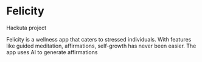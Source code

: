 # Felicity
Hackuta project 

Felicity is a wellness app that caters to stressed individuals. With features like guided meditation, affirmations, self-growth has never been easier. The app uses AI to generate affirmations
